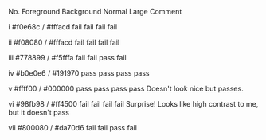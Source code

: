 No.  Foreground   Background  Normal  Large Comment

i    #f0e68c / #fffacd  fail   fail    fail   fail

ii   #f08080 / #fffacd  fail   fail    fail   fail

iii  #778899 / #f5fffa  fail   fail    pass   fail

iv   #b0e0e6 / #191970  pass   pass    pass   pass

v    #ffff00 / #000000  pass   pass    pass   pass      Doesn't look nice but passes.

vi   #98fb98 / #ff4500  fail   fail    fail   fail      Surprise! Looks like high contrast to me, but it doesn't pass

vii  #800080 / #da70d6  fail   fail    pass   fail
